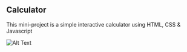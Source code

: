 Calculator
-----
This mini-project is a simple interactive calculator using HTML, CSS & Javascript

![Alt Text](https://i.imgur.com/f4W8gjn.gif)
